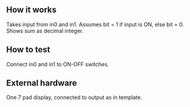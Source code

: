 <!---

This file is used to generate your project datasheet. Please fill in the information below and delete any unused
sections.

You can also include images in this folder and reference them in the markdown. Each image must be less than
512 kb in size, and the combined size of all images must be less than 1 MB.
-->

## How it works

Takes input from in0 and in1. Assumes bit = 1 if input is ON, else bit = 0. Shows sum as decimal integer.

## How to test

Connect in0 and in1 to ON-OFF switches.

## External hardware

One 7 pad display, connected to output as in template.
